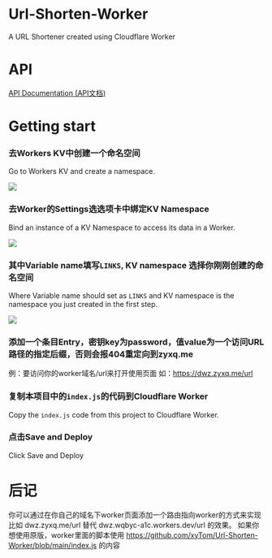 # Url-Shorten-Worker
A URL Shortener created using Cloudflare Worker

# API

[API Documentation (API文档)](docs/API.md)

# Getting start
### 去Workers KV中创建一个命名空间

Go to Workers KV and create a namespace.

![](docs/kv_create_namespace.png)

### 去Worker的Settings选选项卡中绑定KV Namespace

Bind an instance of a KV Namespace to access its data in a Worker.

![](docs/worker_settings.jpg)

### 其中Variable name填写`LINKS`, KV namespace 选择你刚刚创建的命名空间

Where Variable name should set as `LINKS` and KV namespace is the namespace you just created in the first step.

![](docs/worker_kv_binding.png)

### 添加一个条目Entry，密钥key为password，值value为一个访问URL路径的指定后缀，否则会报404重定向到zyxq.me
例：要访问你的worker域名/url来打开使用页面  如：https://dwz.zyxq.me/url

### 复制本项目中的`index.js`的代码到Cloudflare Worker 

Copy the `index.js` code from this project to Cloudflare Worker. 

### 点击Save and Deploy

Click Save and Deploy

# 后记

你可以通过在你自己的域名下worker页面添加一个路由指向worker的方式来实现比如 dwz.zyxq.me/url 替代 dwz.wqbyc-a1c.workers.dev/url 的效果。
如果你想使用原版，worker里面的脚本使用 https://github.com/xyTom/Url-Shorten-Worker/blob/main/index.js 的内容
